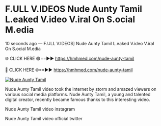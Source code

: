 # F.ULL V.IDEOS Nude Aunty Tamil L.eaked V.ideo V.iral On S.ocial M.edia

10 seconds ago — F.ULL V.IDEOS] Nude Aunty Tamil L.eaked V.ideo V.iral On S.ocial M.edia

🌐 CLICK HERE 🟢==►► https://hmhmed.com/nude-aunty-tamil

🔴 CLICK HERE 🌐==►► https://hmhmed.com/nude-aunty-tamil

[![Nude Aunty Tamil](https://i.imgur.com/dJHk4Zq.gif)](https://hmhmed.com/nude-aunty-tamil)

Nude Aunty Tamil video took the internet by storm and amazed viewers on various social media platforms. Nude Aunty Tamil, a young and talented digital creator, recently became famous thanks to this interesting video.

Nude Aunty Tamil video instagram

Nude Aunty Tamil video official twitter